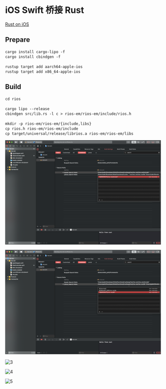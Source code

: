 # iOS Swift 桥接 Rust

[Rust on iOS](https://medium.com/visly/rust-on-ios-39f799b3c1dd)


## Prepare

```shell script
cargo install cargo-lipo -f
cargo install cbindgen -f

rustup target add aarch64-apple-ios
rustup target add x86_64-apple-ios
```


## Build

```shell script
cd rios

cargo lipo --release
cbindgen src/lib.rs -l c > rios-em/rios-em/include/rios.h

mkdir -p rios-em/rios-em/{include,libs}
cp rios.h rios-em/rios-em/include
cp target/universal/release/librios.a rios-em/rios-em/libs
```

![1](../../images/rios/1.png)  

![2](../../images/rios/2.png)  

![3](../../images/rios/3.png)  

![4](../../images/rios/4.png)  

![5](../../images/rios/5.png)  
